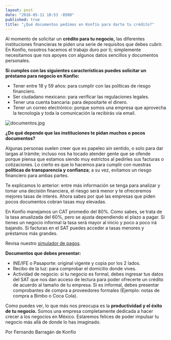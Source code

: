 ```yaml
---
layout: post
date: "2016-05-11 10:53 -0500"
published: true
title: "¿Qué documentos pedimos en Konfío para darte tu crédito?"
---
```

Al momento de solicitar un **crédito para tu negocio,** las diferentes instituciones financieras te piden una serie de requisitos que debes cubrir. En Konfío, nosotros hacemos el trabajo duro por ti; simplemente necesitamos que nos apoyes con algunos datos sencillos y documentos personales.

**Si cumples con las siguientes características puedes solicitar un préstamo para negocio en Konfío:**

- Tener entre 18 y 59 años: para cumplir con las políticas de riesgo financiero.
- Ser ciudadano mexicano: para verificar las regulaciones legales.
- Tener una cuenta bancaria: para depositarte el dinero.
- Tener un correo electrónico: porque somos una empresa que aprovecha la tecnología y toda la comunicación la recibirás vía email.

![documentos.jpg]({{site.baseurl}}/img/documentos.jpg)

**¿De qué depende que las instituciones te pidan muchos o pocos documentos?**

Algunas personas suelen creer que es papeleo sin sentido, o solo para dar largas al trámite; incluso nos ha tocado atender gente que se ofende porque piensa que estamos siendo muy estrictos al pedirles sus facturas o cotizaciones. Lo cierto es que lo hacemos para cumplir con nuestras **políticas de transparencia y confianza**; a su vez, evitamos un riesgo financiero para ambas partes.

Te explicamos lo anterior: entre más información se tenga para analizar y tomar una decisión financiera, el riesgo será menor y te ofreceremos mejores tasas de interés. Ahora sabes por qué las empresas que piden pocos documentos cobran tasas muy elevadas. 

En Konfío manejamos un CAT promedio del 80%. Como sabes, se trata de la tasa anualizada del 60%, pero se ajusta dependiendo el plazo a pagar. Si tienes un negocio informal la tasa será mayor al inicio y poco a poco irá bajando. Si facturas en el SAT puedes acceder a tasas menores y préstamos más grandes. 

Revisa nuestro [simulador de pagos](https://konfio.mx/simulador).

**Documentos que debes presentar:**

- INE/IFE o Pasaporte: original vigente y copia por los 2 lados.
- Recibo de la luz: para comprobar el domicilio donde vives.
- Actividad de negocio: si tu negocio es formal, debes ingresar tus datos del SAT que nos dan acceso de lectura para poder ofrecerte un crédito de acuerdo al tamaño de tu empresa. Si es informal, debes presentar comprobantes de compra a proveedores formales (Ejemplo: notas de compra a Bimbo o Coca Cola).

Como puedes ver, lo que más nos preocupa es la **productividad y el éxito de tu negocio.** Somos una empresa completamente dedicada a hacer crecer a los negocios en México. Estaremos felices de poder impulsar tu negocio más allá de donde lo has imaginado. 

Por Fernando Barragán de Konfío
